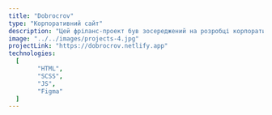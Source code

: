```yaml
---
title: "Dobrocrov"
type: "Корпоративний сайт"
description: "Цей фріланс-проект був зосереджений на розробці корпоративного веб-сайту за допомогою HTML, SCSS та JS. Важливою була співпраця, що передбачала тісну координацію з дизайнером та іншим членом команди, відповідальним за перенесення сайту на систему управління контентом (CMS). Особливістю цього проекту було використання шаблону Tilda, що привнесло нетрадиційний підхід до процесу розробки. Клієнт висловив повне задоволення результатами проекту, підтвердивши його успіх та особливий характер."
image: "../../images/projects-4.jpg"
projectLink: "https://dobrocrov.netlify.app"
technologies:
  [
		"HTML",
		"SCSS",
		"JS",
		"Figma"
  ]
---
```

